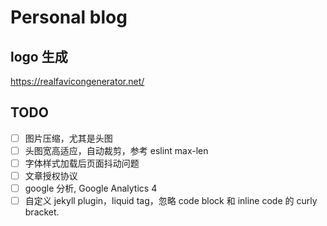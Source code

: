 # Personal blog

## logo 生成

https://realfavicongenerator.net/

## TODO

- [ ] 图片压缩，尤其是头图
- [ ] 头图宽高适应，自动裁剪，参考 eslint max-len
- [ ] 字体样式加载后页面抖动问题
- [ ] 文章授权协议
- [ ] google 分析, Google Analytics 4
- [ ] 自定义 jekyll plugin，liquid tag，忽略 code block 和 inline code 的 curly bracket.
